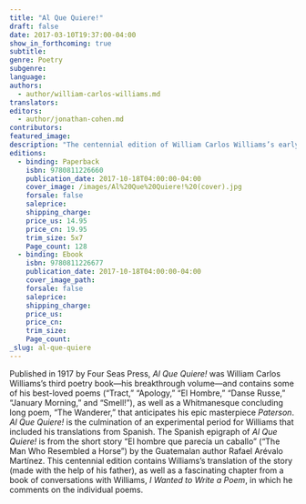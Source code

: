 ```yaml
---
title: "Al Que Quiere!"
draft: false
date: 2017-03-10T19:37:00-04:00
show_in_forthcoming: true
subtitle:
genre: Poetry
subgenre:
language:
authors:
  - author/william-carlos-williams.md
translators:
editors:
  - author/jonathan-cohen.md
contributors:
featured_image:
description: "The centennial edition of William Carlos Williams’s early ground-breaking volume, containing some of his best-loved poems "
editions:
  - binding: Paperback
    isbn: 9780811226660
    publication_date: 2017-10-18T04:00:00-04:00
    cover_image: /images/Al%20Que%20Quiere!%20(cover).jpg
    forsale: false
    saleprice:
    shipping_charge:
    price_us: 14.95
    price_cn: 19.95
    trim_size: 5x7
    Page_count: 128
  - binding: Ebook
    isbn: 9780811226677
    publication_date: 2017-10-18T04:00:00-04:00
    cover_image_path:
    forsale: false
    saleprice:
    shipping_charge:
    price_us:
    price_cn:
    trim_size:
    Page_count:
_slug: al-que-quiere
---
```


Published in 1917 by Four Seas Press, _Al Que Quiere!_ was William Carlos Williams’s third poetry book—his breakthrough volume—and contains some of his best-loved poems (“Tract,” “Apology,” “El Hombre,” “Danse Russe,” “January Morning,” and “Smell!”), as well as a Whitmanesque concluding long poem, “The Wanderer,” that anticipates his epic masterpiece _Paterson_. _Al Que Quiere!_ is the culmination of an experimental period for Williams that included his translations from Spanish. The Spanish epigraph of _Al Que Quiere!_ is from the short story “El hombre que parecía un caballo” (“The Man Who Resembled a Horse”) by the Guatemalan author Rafael Arévalo Martínez. This centennial edition contains Williams’s translation of the story (made with the help of his father), as well as a fascinating chapter from a book of conversations with Williams, _I Wanted to Write a Poem_, in which he comments on the individual poems.

